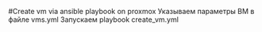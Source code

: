 #Create vm via ansible playbook on proxmox
Указываем параметры ВМ в файле vms.yml
Запускаем playbook create_vm.yml

